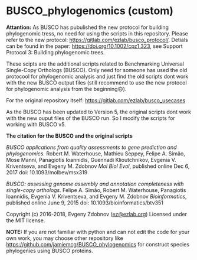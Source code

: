 # BUSCO_phylogenomics (custom)

**Attantion:**
As BUSCO has pubulished the new protocol for building phylogenomic tress, no need for using the scripts in this repository. 
Please refer to the new protocol: <https://gitlab.com/ezlab/busco_protocol/>.
Detials can be found in the paper: <https://doi.org/10.1002/cpz1.323>, see Support Protocol 3: Building phylogenomic trees.

These scipts are the additional scripts related to Benchmarking Universal Single-Copy Orthologs (BUSCO).
Only need for someone has used the old protocool for phylogenomic analysis and just find the old scripts dont work with the new BUSCO output files (still recommend to use the new protocol for phylogenomic analysis from the beginning🙃).

For the original repository itself: <https://gitlab.com/ezlab/busco_usecases>

As the BUSCO has been updated to Version 5, the original scripts dont work with the new ouput files of the BUSCO run. So I modify the scripts for working with BUSCO v5.

**The citation for the BUSCO and the original scripts**

*BUSCO applications from quality assessments to gene prediction and phylogenomics.*
Robert M. Waterhouse, Mathieu Seppey, Felipe A. Simão, Mose Manni, Panagiotis Ioannidis, Guennadi Klioutchnikov, Evgenia V. Kriventseva, and Evgeny M. Zdobnov
*Mol Biol Evol*, published online Dec 6, 2017
doi: 10.1093/molbev/msx319

*BUSCO: assessing genome assembly and annotation completeness with single-copy orthologs.*
Felipe A. Simão, Robert M. Waterhouse, Panagiotis Ioannidis, Evgenia V. Kriventseva, and Evgeny M. Zdobnov
*Bioinformatics*, published online June 9, 2015
doi: 10.1093/bioinformatics/btv351

Copyright (c) 2016-2018, Evgeny Zdobnov (<ez@ezlab.org>)
Licensed under the MIT license.

**NOTE:**
If you are not familiar with python and can not edit the code for your own work, you may choose other repository like <https://github.com/jamiemcg/BUSCO_phylogenomics> for construct species phylogenies using BUSCO proteins.

